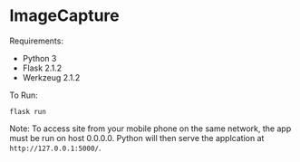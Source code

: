 # ImageCapture

Requirements: 
- Python 3
- Flask 2.1.2
- Werkzeug 2.1.2

To Run: 

```
flask run
```

Note: To access site from your mobile phone on the same network, the app must be run on host 0.0.0.0.  Python will then serve the applcation at `http://127.0.0.1:5000/`.
